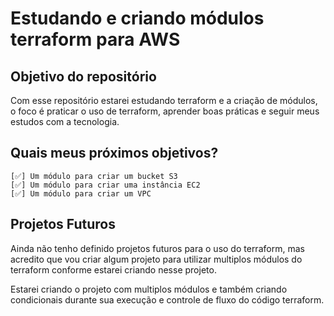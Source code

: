 # Estudando e criando módulos terraform para AWS

## Objetivo do repositório
Com esse repositório estarei estudando terraform e a criação de módulos, o foco é praticar o uso de terraform, aprender boas práticas e seguir meus estudos com a tecnologia. 

## Quais meus próximos objetivos?
    [✅] Um módulo para criar um bucket S3 
    [✅] Um módulo para criar uma instância EC2
    [✅] Um módulo para criar um VPC

## Projetos Futuros
Ainda não tenho definido projetos futuros para o uso do terraform, mas acredito que vou criar algum projeto para utilizar multiplos módulos do terraform conforme estarei criando nesse projeto.

Estarei criando o projeto com multiplos módulos e também criando condicionais durante sua execução e controle de fluxo do código terraform. 
